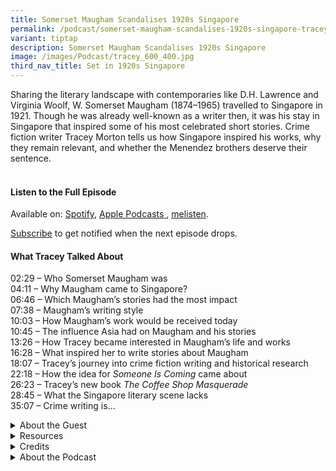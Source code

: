 ```yaml
---
title: Somerset Maugham Scandalises 1920s Singapore
permalink: /podcast/somerset-maugham-scandalises-1920s-singapore-tracey-morton/
variant: tiptap
description: Somerset Maugham Scandalises 1920s Singapore
image: /images/Podcast/tracey_600_400.jpg
third_nav_title: Set in 1920s Singapore
---
```

<p>Sharing the literary landscape with contemporaries like D.H. Lawrence
and Virginia Woolf, W. Somerset Maugham (1874–1965) travelled to Singapore
in 1921. Though he was already well-known as a writer then, it was his
stay in Singapore that inspired some of his most celebrated short stories.
Crime fiction writer&nbsp;Tracey&nbsp;Morton tells us how Singapore inspired
his works, why they remain relevant, and whether the Menendez brothers
deserve their sentence.</p>
<h4><br><strong>Listen to the Full Episode</strong></h4>
<p>Available on: <a href="https://open.spotify.com/show/66PYiIthr1KqQhJ82XH4DN" rel="noopener nofollow" target="_blank"><u>Spotify</u></a>,
<a href="https://podcasts.apple.com/us/podcast/biblioasia/id1688142751" rel="noopener nofollow" target="_blank"><u>Apple Podcasts</u>
</a>, <a href="https://www.melisten.sg/podcast/playlist/BiblioAsia+-2115156" rel="noopener nofollow" target="_blank"><u>melisten</u></a>.</p>
<p><a href="https://open.spotify.com/show/66PYiIthr1KqQhJ82XH4DN" rel="noopener noreferrer nofollow" target="_blank"><u>Subscribe</u></a> to
get notified when the next episode drops.</p>
<p></p>
<h4><strong>What Tracey Talked About</strong></h4>
<p>02:29 – Who Somerset Maugham was
<br>04:11 – Why Maugham came to Singapore?
<br>06:46 – Which Maugham’s stories had the most impact
<br>07:38 – Maugham’s writing style
<br>10:03 – How Maugham’s work would be received today
<br>10:45 – The influence Asia had on Maugham and his stories
<br>13:26 – How Tracey became interested in Maugham’s life and works
<br>16:28 – What inspired her to write stories about Maugham
<br>18:07 – Tracey’s journey into crime fiction writing and historical research
<br>22:18 – How the idea for <em>Someone Is Coming</em> came about
<br>26:23 – Tracey’s new book <em>The Coffee Shop Masquerade</em>
<br>28:45 – What the Singapore literary scene lacks
<br>35:07 – Crime writing is…</p>
<p></p>
<div data-type="detailGroup" class="isomer-accordion isomer-accordion-white">
<details class="isomer-details">
<summary>About the Guest</summary>
<div data-type="detailsContent" class="isomer-details-content">
<p>Tracey A. Morton&nbsp;is a Singapore-based Irish/Australian writer and
a Cambridge graduate. She is co-host of the podcast,&nbsp;<em>The Asian Bookshelf</em>,
and author of the upcoming novel,&nbsp;<em>The Coffee Shop Masquerade</em>.
In 2020, she was shortlisted for the Bridport Prize for her short work,
“Faded Ink”, and the Virginia Prize for Fiction for&nbsp;<em>The Queen, The Soldier and The Girl</em>.
Her novel,&nbsp;<em>Someone Is Coming</em>, based on plantation murders
in Malaya in the 1900s, was published by Monsoon Books in 2022 and has
been optioned for television.</p>
</div>
</details>
<details class="isomer-details">
<summary>Resources</summary>
<div data-type="detailsContent" class="isomer-details-content">
<p></p>
<p>T.A. Morton, "<a href="https://biblioasia.nlb.gov.sg/vol-20/issue-4/jan-mar-2025/william-somerset-maugham-secrets/" rel="noopener nofollow" target="_blank">W. Somerset Maugham: Secrets from the Outstations</a>," <em>BiblioAsia </em>20,
no. 4 (January–March 2025).</p>
<p></p>
<p>W. Somerset Maugham, <em><a href="https://eservice.nlb.gov.sg/redir/itemdetails?bid=203553635" rel="noopener nofollow" target="_blank">The Razor's Edge</a></em> (Vintage
International, 2011; first published 1944 by Doubleday, Doran &amp; Co.,
Inc.).</p>
</div>
</details>
<details class="isomer-details">
<summary>Credits</summary>
<div data-type="detailsContent" class="isomer-details-content">
<p>This episode of BiblioAsia+ was hosted by Jimmy Yap and produced by Soh
Gek Han. Sound engineering was done by Doppler Soundlab. The background
music "Di Tanjong Katong" was composed by Osman Ahmad and performed by&nbsp;
<a href="https://www.youtube.com/watch?v=uA2v7ka5TAI" rel="noopener noreferrer nofollow" target="_blank">Chords Haven</a>. Special thanks to Tracey for coming on the show.</p>
</div>
</details>
<details class="isomer-details">
<summary>About the Podcast</summary>
<div data-type="detailsContent" class="isomer-details-content">
<p>BiblioAsia+ is a podcast about Singapore history by the National Library
of Singapore.</p>
</div>
</details>
</div>
<p></p>